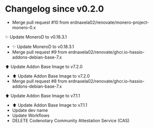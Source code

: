 # Changelog since v0.2.0
- Merge pull request #10 from erdnaxela02/renovate/monero-project-monero-0.x

✨ Update MoneroD to v0.18.3.1 
- ✨ Update MoneroD to v0.18.3.1 
- Merge pull request #9 from erdnaxela02/renovate/ghcr.io-hassio-addons-debian-base-7.x

⬆️ Update Addon Base Image to v7.2.0 
- ⬆️ Update Addon Base Image to v7.2.0 
- Merge pull request #8 from erdnaxela02/renovate/ghcr.io-hassio-addons-debian-base-7.x

⬆️ Update Addon Base Image to v7.1.1 
- ⬆️ Update Addon Base Image to v7.1.1 
- Update dev name 
- Update Workflows 
- DELETE Codenotary Community Attestation Service (CAS) 

